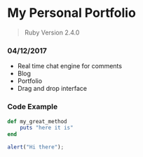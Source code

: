 # My Personal Portfolio

> Ruby Version 2.4.0

### 04/12/2017

- Real time chat engine for comments
- Blog
- Portfolio
- Drag and drop interface

### Code Example

```ruby
def my_great_method
	puts "here it is"
end
```

```javascript
alert("Hi there");
```